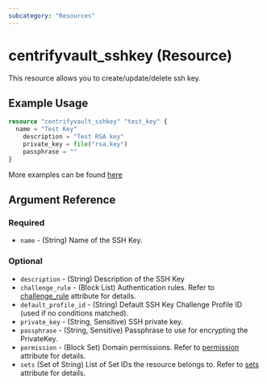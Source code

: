 ```yaml
---
subcategory: "Resources"
---
```


# centrifyvault_sshkey (Resource)

This resource allows you to create/update/delete ssh key.

## Example Usage

```terraform
resource "centrifyvault_sshkey" "test_key" {
  name = "Test Key"
    description = "Test RSA key"
    private_key = file("rsa.key")
    passphrase = ""
}
```

More examples can be found [here](https://github.com/marcozj/terraform-provider-centrifyvault/tree/main/examples/centrifyvault_sshkey)

## Argument Reference

### Required

- `name` - (String) Name of the SSH Key.

### Optional

- `description` - (String) Description of the SSH Key
- `challenge_rule` - (Block List) Authentication rules. Refer to [challenge_rule](./attribute_challengerule.md) attribute for details.
- `default_profile_id` - (String) Default SSH Key Challenge Profile ID (used if no conditions matched).
- `private_key` - (String, Sensitive) SSH private key.
- `passphrase` - (String, Sensitive) Passphrase to use for encrypting the PrivateKey.
- `permission` - (Block Set) Domain permissions. Refer to [permission](./attribute_permission.md) attribute for details.
- `sets` (Set of String) List of Set IDs the resource belongs to. Refer to [sets](./attribute_sets.md) attribute for details.
